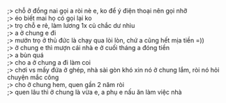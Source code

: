 ;> chỗ ở đồng nai gọi a ròi nè e, ko để ý điện thoại nên gọi nhỡ<br>
;> éo biết mai họ có gọi lại ko<br>
;> trọ chỗ e rẻ, làm lương 1x củ chắc dư nhìu<br>
;> a ở chung e đi<br>
;> mướn trọ ở thủ đức là chạy qua lòi lòn, chứ a cũng hết mịa tiền =))<br>
;> ở chung e thì mượn cái nhà e ở cuối tháng a đóng tiền<br>
;> a bùn quá<br>
;> cho a ở chung a đi làm coi<br>
;> chơi vs mấy đứa ở ghép, nhà sài gòn khó xin nó ở chung lắm, ròi nó hỏi chuyện mắc công<br>
;> cho ở chung hem, quen gần 2 năm ròi<br>
;> quen lâu thì ở chung là vừa e, a phụ e nấu ăn làm việc nhà
